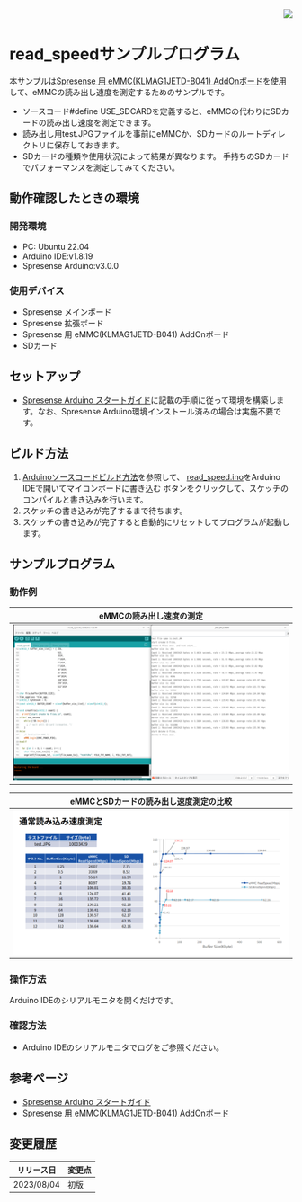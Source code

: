<div align="right">
<a href="https://developer.sony.com/ja/develop/ssup/"><img src="../../../images/SSUPLOGO2.png" width="150"></a>
</div>

# read_speedサンプルプログラム

本サンプルは[Spresense 用 eMMC(KLMAG1JETD-B041) AddOnボード](https://nextstep.official.ec/items/66602892)を使用して、eMMCの読み出し速度を測定するためのサンプルです。
- ソースコード#define USE_SDCARDを定義すると、eMMCの代わりにSDカードの読み出し速度を測定できます。
- 読み出し用test.JPGファイルを事前にeMMCか、SDカードのルートディレクトリに保存しておきます。
- SDカードの種類や使用状況によって結果が異なります。 手持ちのSDカードでパフォーマンスを測定してみてください。

## 動作確認したときの環境
### 開発環境
- PC: Ubuntu 22.04
- Arduino IDE:v1.8.19
- Spresense Arduino:v3.0.0

### 使用デバイス
- Spresense メインボード
- Spresense 拡張ボード
- Spresense 用 eMMC(KLMAG1JETD-B041) AddOnボード
- SDカード

## セットアップ
- [Spresense Arduino スタートガイド](https://developer.sony.com/develop/spresense/docs/arduino_set_up_ja.html)に記載の手順に従って環境を構築します。なお、Spresense Arduino環境インストール済みの場合は実施不要です。

## ビルド方法
1. [Arduinoソースコードビルド方法](https://developer.sony.com/develop/spresense/docs/arduino_set_up_ja.html#_led_%E3%81%AE%E3%82%B9%E3%82%B1%E3%83%83%E3%83%81%E3%82%92%E5%8B%95%E3%81%8B%E3%81%97%E3%81%A6%E3%81%BF%E3%82%8B)を参照して、
[read_speed.ino](./read_speed.ino)をArduino IDEで開いてマイコンボードに書き込む ボタンをクリックして、スケッチのコンパイルと書き込みを行います。
2. スケッチの書き込みが完了するまで待ちます。
3. スケッチの書き込みが完了すると自動的にリセットしてプログラムが起動します。

## サンプルプログラム

### 動作例

|eMMCの読み出し速度の測定|
|----|
|![read_speed](../images/read_speed.png)|

|eMMCとSDカードの読み出し速度測定の比較|
|----|
|![read_speed](../images/read_speed_g.png)|

### 操作方法
Arduino IDEのシリアルモニタを開くだけです。

### 確認方法
- Arduino IDEのシリアルモニタでログをご参照ください。

## 参考ページ
- [Spresense Arduino スタートガイド](https://developer.sony.com/develop/spresense/docs/arduino_set_up_ja.html)
- [Spresense 用 eMMC(KLMAG1JETD-B041) AddOnボード](https://nextstep.official.ec/items/66602892)

## 変更履歴
|リリース日|変更点|
|----|----|
|2023/08/04|初版|